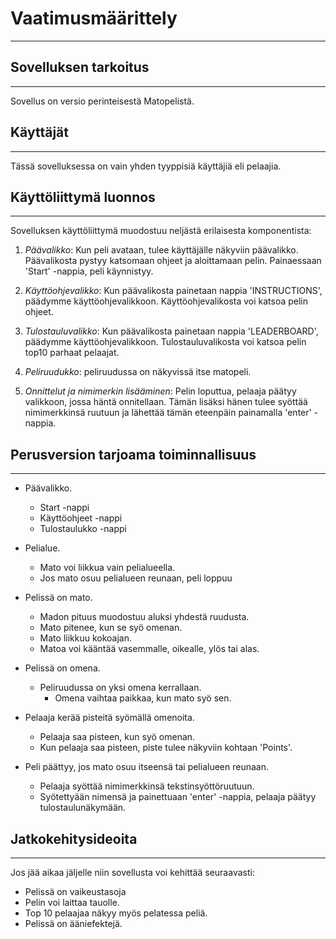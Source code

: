 # Vaatimusmäärittely 
_____________________

## Sovelluksen tarkoitus

--------------------------------------

Sovellus on versio perinteisestä Matopelistä. 

## Käyttäjät
_______________________________________________________

Tässä sovelluksessa on vain yhden tyyppisiä käyttäjiä eli pelaajia.

## Käyttöliittymä luonnos
________________________________


Sovelluksen käyttöliittymä muodostuu neljästä erilaisesta komponentista:

1. *Päävalikko*: Kun peli avataan, tulee käyttäjälle näkyviin päävalikko. Päävalikosta pystyy katsomaan ohjeet ja aloittamaan pelin. 
Painaessaan 'Start' -nappia, peli käynnistyy. 


2. *Käyttöohjevalikko*: Kun päävalikosta painetaan nappia 'INSTRUCTIONS', päädymme käyttöohjevalikkoon.
Käyttöohjevalikosta voi katsoa pelin ohjeet. 


3. *Tulostauluvalikko*: Kun päävalikosta painetaan nappia 'LEADERBOARD', päädymme käyttöohjevalikkoon.
Tulostauluvalikosta voi katsoa pelin top10 parhaat pelaajat. 


4. *Peliruudukko*: peliruudussa on näkyvissä itse matopeli.


5. *Onnittelut ja nimimerkin lisääminen*: Pelin loputtua, pelaaja päätyy valikkoon, jossa häntä onnitellaan. 
Tämän lisäksi hänen tulee syöttää nimimerkkinsä ruutuun ja lähettää tämän eteenpäin painamalla 'enter' -nappia.


## Perusversion tarjoama toiminnallisuus
___________________________________

* Päävalikko. 
  * Start -nappi 
  * Käyttöohjeet -nappi 
  * Tulostaulukko -nappi
  
* Pelialue. 
  * Mato voi liikkua vain pelialueella.  
  * Jos mato osuu pelialueen reunaan, peli loppuu 
  
* Pelissä on mato. 
  * Madon pituus muodostuu aluksi yhdestä ruudusta.
  * Mato pitenee, kun se syö omenan. 
  * Mato liikkuu kokoajan. 
  * Matoa voi kääntää vasemmalle, oikealle, ylös tai alas. 


* Pelissä on omena.
  * Peliruudussa on yksi omena kerrallaan. 
    * Omena vaihtaa paikkaa, kun mato syö sen. 


* Pelaaja kerää pisteitä syömällä omenoita.
  * Pelaaja saa pisteen, kun syö omenan. 
  * Kun pelaaja saa pisteen, piste tulee näkyviin kohtaan 'Points'. 
  

* Peli päättyy, jos mato osuu itseensä tai pelialueen reunaan.
  * Pelaaja syöttää nimimerkkinsä tekstinsyöttöruutuun.
  * Syötettyään nimensä ja painettuaan 'enter' -nappia, pelaaja päätyy tulostaulunäkymään.


## Jatkokehitysideoita
____________________________________________________

Jos jää aikaa jäljelle niin sovellusta voi kehittää seuraavasti:

* Pelissä on vaikeustasoja
* Pelin voi laittaa tauolle.
* Top 10 pelaajaa näkyy myös pelatessa peliä.
* Pelissä on ääniefektejä.
